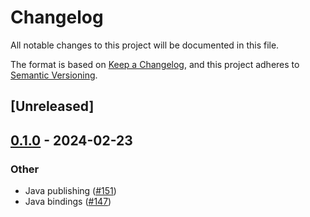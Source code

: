 # Changelog
All notable changes to this project will be documented in this file.

The format is based on [Keep a Changelog](https://keepachangelog.com/en/1.0.0/),
and this project adheres to [Semantic Versioning](https://semver.org/spec/v2.0.0.html).

## [Unreleased]

## [0.1.0](https://github.com/microsoft/regorus/releases/tag/regorus-java-v0.1.0) - 2024-02-23

### Other
- Java publishing ([#151](https://github.com/microsoft/regorus/pull/151))
- Java bindings ([#147](https://github.com/microsoft/regorus/pull/147))
